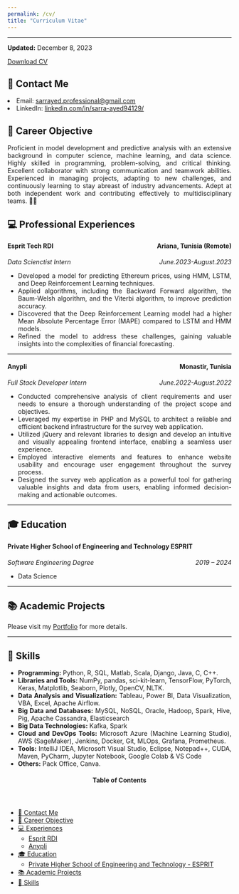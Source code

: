 ```yaml
---
permalink: /cv/
title: "Curriculum Vitae"
---
```


---


<p class="page__date"><strong><i class="fas fa-fw fa-calendar-alt" aria-hidden="true"></i> Updated:</strong> <time datetime="2021-05-11">December 8, 2023</time></p>
<a href="https://Sarayed.github.io\files\Resume-Sarra-Ayed.pdf" class="btn btn--info">Download CV</a>


📧 Contact Me
---
 <li> Email: <a href="mailto:sarrayed.professional@gmail.com">sarrayed.professional@gmail.com</a></li>

 <li> LinkedIn:  <a href="https://www.linkedin.com/in/sarra-ayed94129/">linkedin.com/in/sarra-ayed94129/</a></li>

📌 Career Objective
---
<p style="text-align:justify">
Proficient in model development and predictive analysis with an extensive background in computer science, machine learning, and data science. Highly skilled in programming, problem-solving, and critical thinking. Excellent collaborator with strong communication and teamwork abilities. Experienced in managing projects, adapting to new challenges, and continuously learning to stay abreast of industry advancements. Adept at both independent work and contributing effectively to multidisciplinary teams. 🧠💡</p>

💻 Professional Experiences
---
<h4 style="text-align:left;">Esprit Tech RDI<span style="float:right;">
         Ariana, Tunisia (Remote)
    </span></h4> 
<p style="text-align:left;"><em>Data Scienctist Intern<span style="float:right;">
         June.2023-August.2023
</span></em></p>
<ul style="text-align:justify">
  <li>Developed a model for predicting Ethereum prices, using HMM, LSTM, and Deep Reinforcement Learning techniques.</li>
  <li>Applied algorithms, including the Backward Forward algorithm, the Baum-Welsh algorithm, and the Viterbi algorithm, to improve prediction accuracy.</li>
  <li>Discovered that the Deep Reinforcement Learning model had a higher Mean Absolute Percentage Error (MAPE) compared to LSTM and HMM models.</li>
  <li>Refined the model to address these challenges, gaining valuable insights into the complexities of financial forecasting.</li>
</ul>

---
<h4 style="text-align:left;">Anypli<span style="float:right;">
         Monastir, Tunisia
    </span></h4> 
<p style="text-align:left;"><em>Full Stack Developer Intern<span style="float:right;">
         June.2022-August.2022
</span></em></p>
<ul style="text-align:justify">
  <li>Conducted comprehensive analysis of client requirements and user needs to ensure a thorough understanding of the project scope and objectives.</li>
  <li>Leveraged my expertise in PHP and MySQL to architect a reliable and efficient backend infrastructure for the survey web application.</li>
  <li>Utilized jQuery and relevant libraries to design and develop an intuitive and visually appealing frontend interface, enabling a seamless user experience.</li>
  <li>Employed interactive elements and features to enhance website usability and encourage user engagement throughout the survey process.</li>
  <li>Designed the survey web application as a powerful tool for gathering valuable insights and data from users, enabling informed decision-making and actionable outcomes.</li>
</ul>

---



🎓 Education
---
<h4 style="text-align:left;">Private Higher School of Engineering and Technology  ESPRIT<span style="float:right;">
       </span></h4> 
<p style="text-align:left;"><em>Software Engineering Degree
 <span style="float:right;">
         2019 –  2024</span></em></p>
<ul style="text-align:justify">
  <li>Data Science</li>
</ul>

---


📚 Academic Projects 
---
<p style="text-align:justify">

Please visit my <a href="https://Sarayed.github.io/portfolio/">Portfolio</a> for more details.</p>

---

🦾 Skills
---
<ul style="text-align:justify">
<li><strong>Programming:</strong> Python, R, SQL, Matlab, Scala, Django, Java, C, C++.</li>
<li><strong>Libraries and Tools:</strong> NumPy, pandas, sci-kit-learn, TensorFlow, PyTorch, Keras, Matplotlib, Seaborn, Plotly, OpenCV, NLTK.</li>
<li><strong>Data Analysis and Visualization:</strong> Tableau, Power BI, Data Visualization, VBA, Excel, Apache Airflow.</li>
<li><strong>Big Data and Databases:</strong> MySQL, NoSQL, Oracle, Hadoop, Spark, Hive, Pig, Apache Cassandra, Elasticsearch</li>
<li><strong>Big Data Technologies:</strong> Kafka, Spark</li>
<li><strong>Cloud and DevOps Tools:</strong> Microsoft Azure (Machine Learning Studio), AWS (SageMaker), Jenkins, Docker, Git, MLOps, Grafana, Prometheus.</li>
<li><strong>Tools:</strong> IntelliJ IDEA, Microsoft Visual Studio, Eclipse, Notepad++, CUDA, Maven, PyCharm, Jupyter Notebook, Google Colab & VS Code </li>
<li><strong>Others:</strong> Pack Office, Canva.</li>
</ul>

<!-- This is for Sidebar Menu on the Rigth Side -->
<aside class="sidebar__right ">
            <nav class="toc">
              <header><h4 class="nav__title"><i class="fas fa-bookmark"></i> Table of Contents</h4></header>
              <ul class="toc__menu">
  <li class=""><a href="#-contact-me">📧 Contact Me</a></li>
  <li class=""><a href="#-career-objective">📌 Career Objective</a></li>
  <li class=""><a href="#-experience">💻 Experiences</a>
    <ul>
     <li class=""><a href="">Esprit RDI</a></li>
      <li class=""><a href="">Anypli</a></li>
    </ul>
  </li>
  <li class=""><a href="#-education">🎓 Education</a>
    <ul>
      <li class=""><a href="">Private Higher School of Engineering and Technology - ESPRIT
</a></li>
    </ul>
  </li>
  <li><a href="#-academic-projects">📚 Academic Projects </a></li>
  <li class=""><a href="#-skills">🦾 Skills</a></li>
</ul>
</nav>
</aside>
